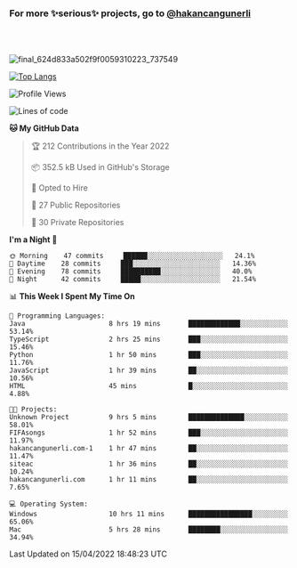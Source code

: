### For more ✨serious✨ projects, go to [@hakancangunerli](https://github.com/hakancangunerli)

<br>
<br>


![final_624d833a502f9f0059310223_737549](https://user-images.githubusercontent.com/33205097/161971799-9ce51eed-574a-4cab-ae73-ff67b8fa940f.gif)


[![Top Langs](https://github-readme-stats.vercel.app/api/top-langs/?username=63616e&layout=compact&hide=tex,html,shell,assembly,javascript,typescript&langs_count=6&exclude_repo=2015-csharp)](https://github.com/anuraghazra/github-readme-stats)


<!--START_SECTION:waka-->
![Profile Views](http://img.shields.io/badge/Profile%20Views-23-blue)

![Lines of code](https://img.shields.io/badge/From%20Hello%20World%20I%27ve%20Written--3%20Thousand%20lines%20of%20code-blue)

**🐱 My GitHub Data** 

> 🏆 212 Contributions in the Year 2022
 > 
> 📦 352.5 kB Used in GitHub's Storage 
 > 
> 💼 Opted to Hire
 > 
> 📜 27 Public Repositories 
 > 
> 🔑 30 Private Repositories  
 > 
**I'm a Night 🦉** 

```text
🌞 Morning    47 commits     ██████░░░░░░░░░░░░░░░░░░░   24.1% 
🌆 Daytime    28 commits     ███░░░░░░░░░░░░░░░░░░░░░░   14.36% 
🌃 Evening    78 commits     ██████████░░░░░░░░░░░░░░░   40.0% 
🌙 Night      42 commits     █████░░░░░░░░░░░░░░░░░░░░   21.54%

```


📊 **This Week I Spent My Time On** 

```text
💬 Programming Languages: 
Java                     8 hrs 19 mins       █████████████░░░░░░░░░░░░   53.14% 
TypeScript               2 hrs 25 mins       ███░░░░░░░░░░░░░░░░░░░░░░   15.46% 
Python                   1 hr 50 mins        ███░░░░░░░░░░░░░░░░░░░░░░   11.76% 
JavaScript               1 hr 39 mins        ██░░░░░░░░░░░░░░░░░░░░░░░   10.56% 
HTML                     45 mins             █░░░░░░░░░░░░░░░░░░░░░░░░   4.88%

🐱‍💻 Projects: 
Unknown Project          9 hrs 5 mins        ██████████████░░░░░░░░░░░   58.01% 
FIFAsongs                1 hr 52 mins        ███░░░░░░░░░░░░░░░░░░░░░░   11.97% 
hakancangunerli.com-1    1 hr 47 mins        ██░░░░░░░░░░░░░░░░░░░░░░░   11.47% 
siteac                   1 hr 36 mins        ██░░░░░░░░░░░░░░░░░░░░░░░   10.24% 
hakancangunerli.com      1 hr 11 mins        ██░░░░░░░░░░░░░░░░░░░░░░░   7.65%

💻 Operating System: 
Windows                  10 hrs 11 mins      ████████████████░░░░░░░░░   65.06% 
Mac                      5 hrs 28 mins       ████████░░░░░░░░░░░░░░░░░   34.94%

```


 Last Updated on 15/04/2022 18:48:23 UTC
<!--END_SECTION:waka-->


